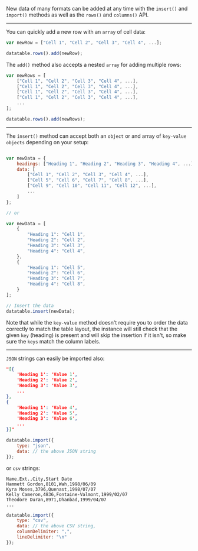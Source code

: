 New data of many formats can be added at any time with the `insert()` and `import()` methods as well as the `rows()` and `columns()` API.

---

You can quickly add a new row with an `array` of cell data:

```javascript
var newRow = ["Cell 1", "Cell 2", "Cell 3", "Cell 4", ...];

datatable.rows().add(newRow);
```

The `add()` method also accepts a nested `array` for adding multiple rows:
```javascript
var newRows = [
    ["Cell 1", "Cell 2", "Cell 3", "Cell 4", ...],
    ["Cell 1", "Cell 2", "Cell 3", "Cell 4", ...],
    ["Cell 1", "Cell 2", "Cell 3", "Cell 4", ...],
    ["Cell 1", "Cell 2", "Cell 3", "Cell 4", ...],
    ...
];

datatable.rows().add(newRows);
```
---

The `insert()` method can accept both an `object` or and array of `key-value objects` depending on your setup:

```javascript

var newData = {
    headings: ["Heading 1", "Heading 2", "Heading 3", "Heading 4", ...],
    data: [
        ["Cell 1", "Cell 2", "Cell 3", "Cell 4", ...],
        ["Cell 5", "Cell 6", "Cell 7", "Cell 8", ...],
        ["Cell 9", "Cell 10", "Cell 11", "Cell 12", ...],
        ...
    ]
};

// or 

var newData = [
    {
        "Heading 1": "Cell 1",
        "Heading 2": "Cell 2",
        "Heading 3": "Cell 3",
        "Heading 4": "Cell 4",
    },
    {
        "Heading 1": "Cell 5",
        "Heading 2": "Cell 6",
        "Heading 3": "Cell 7",
        "Heading 4": "Cell 8",
    }
];

// Insert the data
datatable.insert(newData);

```

Note that while the `key-value` method doesn't require you to order the data correctly to match the table layout, the instance will still check that the given `key` (heading) is present and will skip the insertion if it isn't, so make sure the `keys` match the column labels.

---

`JSON` strings can easily be imported also:

```json
"[{
    'Heading 1': 'Value 1',
    'Heading 2': 'Value 2',
    'Heading 3': 'Value 3',
    ...
},
{
    'Heading 1': 'Value 4',
    'Heading 2': 'Value 5',
    'Heading 3': 'Value 6',
    ...
}]"
```

```javascript
datatable.import({
    type: "json",
    data: // the above JSON string
});
```

or `csv` strings:

```text
Name,Ext.,City,Start Date
Hammett Gordon,8101,Wah,1998/06/09
Kyra Moses,3796,Quenast,1998/07/07
Kelly Cameron,4836,Fontaine-Valmont,1999/02/07
Theodore Duran,8971,Dhanbad,1999/04/07
...
```

```javascript
datatable.import({
    type: "csv",
    data: // the above CSV string,
    columnDelimiter: ",",
    lineDelimiter: "\n"
});
```